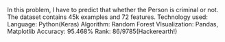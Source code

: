 In this problem, I have to predict that whether the Person is criminal or not.
The dataset contains 45k examples and 72 features.
Technology used:
Language: Python(Keras)
Algorithm: Random Forest
VIsualization: Pandas, Matplotlib
Accuracy: 95.468%
Rank: 86/9785(Hackerearth!)
